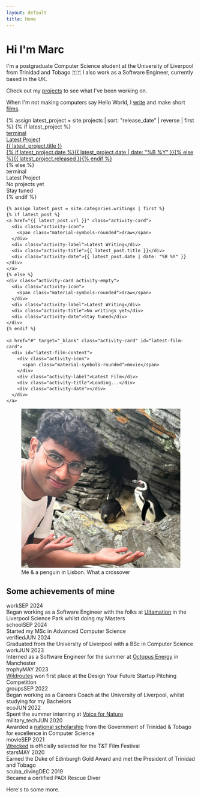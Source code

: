 ```yaml
---
layout: default
title: Home
---
```


# Hi I'm Marc

I'm a postgraduate Computer Science student at the University of Liverpool from Trinidad and Tobago 🇹🇹
I also work as a Software Engineer, currently based in the UK.

Check out my [projects](/projects) to see what I've been working on.

When I'm not making computers say Hello World, I [write](/writings) and make short [films](/films).

<div class="latest-activities">
  <div class="activities-grid">
    {% assign latest_project = site.projects | sort: "release_date" | reverse | first %}
    {% if latest_project %}
    <a href="{{ latest_project.url }}" class="activity-card">
      <div class="activity-icon">
        <span class="material-symbols-rounded">terminal</span>
      </div>
      <div class="activity-label">Latest Project</div>
      <div class="activity-title">{{ latest_project.title }}</div>
      <div class="activity-date">{% if latest_project.date %}{{ latest_project.date | date: "%B %Y" }}{% else %}{{ latest_project.released }}{% endif %}</div>
    </a>
    {% else %}
    <div class="activity-card activity-empty">
      <div class="activity-icon">
        <span class="material-symbols-rounded">terminal</span>
      </div>
      <div class="activity-label">Latest Project</div>
      <div class="activity-title">No projects yet</div>
      <div class="activity-date">Stay tuned</div>
    </div>
    {% endif %}

    {% assign latest_post = site.categories.writings | first %}
    {% if latest_post %}
    <a href="{{ latest_post.url }}" class="activity-card">
      <div class="activity-icon">
        <span class="material-symbols-rounded">draw</span>
      </div>
      <div class="activity-label">Latest Writing</div>
      <div class="activity-title">{{ latest_post.title }}</div>
      <div class="activity-date">{{ latest_post.date | date: "%B %Y" }}</div>
    </a>
    {% else %}
    <div class="activity-card activity-empty">
      <div class="activity-icon">
        <span class="material-symbols-rounded">draw</span>
      </div>
      <div class="activity-label">Latest Writing</div>
      <div class="activity-title">No writings yet</div>
      <div class="activity-date">Stay tuned</div>
    </div>
    {% endif %}

    <a href="#" target="_blank" class="activity-card" id="latest-film-card">
      <div id="latest-film-content">
        <div class="activity-icon">
          <span class="material-symbols-rounded">movie</span>
        </div>
        <div class="activity-label">Latest Film</div>
        <div class="activity-title">Loading...</div>
        <div class="activity-date"></div>
      </div>
    </a>
  </div>
</div>

<script>
document.addEventListener('DOMContentLoaded', function() {
  const API_KEY = "AIzaSyBP_ffszCIrC6efTQ_gyx3-mpCdyuDukPY";
  const CHANNEL_ID = "UCikA-2x66qt2odtnyuOEQCg";
  const filmCard = document.getElementById('latest-film-card');
  const filmContent = document.getElementById('latest-film-content');

  const setErrorState = () => {
    filmCard.classList.add('activity-empty');
    filmCard.removeAttribute('href');
    filmContent.innerHTML = `
      <div class="activity-icon">
        <span class="material-symbols-rounded">movie</span>
      </div>
      <div class="activity-label">Latest Film</div>
      <div class="activity-title">No films available</div>
      <div class="activity-date">Check back later</div>
    `;
  };

  fetch(`https://www.googleapis.com/youtube/v3/channels?part=contentDetails&id=${CHANNEL_ID}&key=${API_KEY}`)
    .then(response => response.json())
    .then(data => {
      if (!data.items || data.items.length === 0) throw new Error("Channel not found.");
      return data.items[0].contentDetails.relatedPlaylists.uploads;
    })
    .then(uploadsPlaylistId => {
      return fetch(`https://www.googleapis.com/youtube/v3/playlistItems?part=snippet&maxResults=1&playlistId=${uploadsPlaylistId}&key=${API_KEY}`);
    })
    .then(response => response.json())
    .then(data => {
      if (!data.items || data.items.length === 0) throw new Error("No videos found.");
      const latestVideo = data.items[0].snippet;
      const videoId = latestVideo.resourceId.videoId;
      const title = latestVideo.title;
      const publishedAt = new Date(latestVideo.publishedAt);
      
      filmCard.href = `https://www.youtube.com/watch?v=${videoId}`;
      filmCard.classList.remove('activity-empty');
      
      filmContent.innerHTML = `
        <div class="activity-icon">
          <span class="material-symbols-rounded">movie</span>
        </div>
        <div class="activity-label">Latest Film</div>
        <div class="activity-title">${title}</div>
        <div class="activity-date">${publishedAt.toLocaleDateString('en-US', { month: 'long', year: 'numeric' })}</div>
      `;
    })
    .catch(error => {
      console.error("Error fetching latest video:", error);
      setErrorState();
    });
});
</script>

<figure>
  <img src="assets/imgs/home.webp" alt="Me & a penguin in Lisbon">
  <figcaption>Me & a penguin in Lisbon. What a crossover</figcaption>
</figure>

## Some achievements of mine

<div class="achievements-timeline">
  <div class="timeline-item">
    <span class="timeline-date-row"><span class="timeline-icon"><span class="material-symbols-rounded">work</span></span><span class="timeline-date">SEP 2024</span></span>
    <div class="timeline-content">Began working as a Software Engineer with the folks at <a href="https://ultamation.com">Ultamation</a> in the Liverpool Science Park whilst doing my Masters</div>
  </div>
  <div class="timeline-item">
    <span class="timeline-date-row"><span class="timeline-icon"><span class="material-symbols-rounded">school</span></span><span class="timeline-date">SEP 2024</span></span>
    <div class="timeline-content">Started my MSc in Advanced Computer Science</div>
  </div>
  <div class="timeline-item">
    <span class="timeline-date-row"><span class="timeline-icon"><span class="material-symbols-rounded">verified</span></span><span class="timeline-date">JUN 2024</span></span>
    <div class="timeline-content">Graduated from the University of Liverpool with a BSc in Computer Science</div>
  </div>
  <div class="timeline-item">
    <span class="timeline-date-row"><span class="timeline-icon"><span class="material-symbols-rounded">work</span></span><span class="timeline-date">JUN 2023</span></span>
    <div class="timeline-content">Interned as a Software Engineer for the summer at <a href="https://octopus.energy">Octopus Energy</a> in Manchester</div>
  </div>
  <div class="timeline-item">
    <span class="timeline-date-row"><span class="timeline-icon"><span class="material-symbols-rounded">trophy</span></span><span class="timeline-date">MAY 2023</span></span>
    <div class="timeline-content"><a href="/wildroutes">Wildroutes</a> won first place at the Design Your Future Startup Pitching Competition</div>
  </div>
  <div class="timeline-item">
    <span class="timeline-date-row"><span class="timeline-icon"><span class="material-symbols-rounded">groups</span></span><span class="timeline-date">SEP 2022</span></span>
    <div class="timeline-content">Began working as a Careers Coach at the University of Liverpool, whilst studying for my Bachelors</div>
  </div>
  <div class="timeline-item">
    <span class="timeline-date-row"><span class="timeline-icon"><span class="material-symbols-rounded">eco</span></span><span class="timeline-date">JUN 2022</span></span>
    <div class="timeline-content">Spent the summer interning at <a href="https://voicefornature.com">Voice for Nature</a></div>
  </div>
  <div class="timeline-item">
    <span class="timeline-date-row"><span class="timeline-icon"><span class="material-symbols-rounded">military_tech</span></span><span class="timeline-date">JUN 2020</span></span>
    <div class="timeline-content">Awarded a <a href="https://napcol.bluechiptt.com/scholarships-2020/">national scholarship</a> from the Government of Trinidad & Tobago for excellence in Computer Science</div>
  </div>
  <div class="timeline-item">
    <span class="timeline-date-row"><span class="timeline-icon"><span class="material-symbols-rounded">movie</span></span><span class="timeline-date">SEP 2021</span></span>
    <div class="timeline-content"><a href="https://www.youtube.com/watch?v=q3DFanw9s40">Wrecked</a> is officially selected for the T&T Film Festival</div>
  </div>
  <div class="timeline-item">
    <span class="timeline-date-row"><span class="timeline-icon"><span class="material-symbols-rounded">stars</span></span><span class="timeline-date">MAY 2020</span></span>
    <div class="timeline-content">Earned the Duke of Edinburgh Gold Award and met the President of Trinidad and Tobago</div>
  </div>
  <div class="timeline-item">
    <span class="timeline-date-row"><span class="timeline-icon"><span class="material-symbols-rounded">scuba_diving</span></span><span class="timeline-date">DEC 2019</span></span>
    <div class="timeline-content">Became a certified PADI Rescue Diver</div>
  </div>
</div>

Here's to some more.